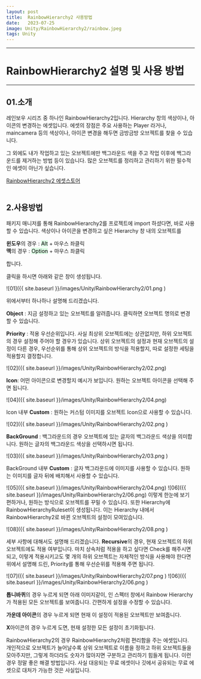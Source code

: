```yaml
---
layout: post
title:  RainbowHierarchy2 사용방법
date:   2023-07-25
image: Unity/RainbowHierarchy2/rainbow.jpeg
tags: Unity
---
```




---
# RainbowHierarchy2 설명 및 사용 방법
---

## 01.소개

레인보우 시리즈 중 하나인 RainbowHierarchy2입니다.
Hierarchy 창의 색상이나, 아이콘의 변경하는 에셋입니다. 에셋의 장점은 주요 사용하는 Player 라거나, maincamera 등의 색상이나, 아이콘 변경을 해두면 금방금방 오브젝트를 찾을 수 있습니다.

그 외에도 내가 작업하고 있는 오브젝트에만 백그라운드 색을 주고 작업 이후에 백그라운드를 제거하는 방법 등이 있습니다. 많은 오브젝트를 정리하고 관리하기 위한 필수적인 에셋이 아닌가 싶습니다.

[RainbowHierarchy2 에셋스토어](https://assetstore.unity.com/packages/tools/utilities/rainbow-hierarchy-2-106670)
<br><br>

## 2.사용방법

패키지 매니저를 통해 RainbowHierarchy2를 프로젝트에 import 하셨다면, 바로 사용할 수 있습니다.
색상이나 아이콘을 변경하고 싶은 Hierarchy 창 내의 오브젝트를

**윈도우**의 경우 : <mark style='background-color: #dcffe4'>Alt</mark> + 마우스 좌클릭<br>
**맥**의 경우 : <mark style='background-color: #dcffe4'>Option</mark> + 마우스 좌클릭

합니다.

클릭을 하시면 아래와 같은 창이 생성됩니다.

![01]({{ site.baseurl }}/images/Unity/RainbowHierarchy2/01.png )

위에서부터 하나하나 설명해 드리겠습니다.

**Object** : 지금 설정하고 있는 오브젝트를 알려줍니다. 클릭하면 오브젝트 명의로 변경할 수 있습니다.

**Priority** : 적용 우선순위입니다. 사실 최상위 오브젝트에는 상관없지만, 하위 오브젝트의 경우 설정해 주어야 할 경우가 있습니다. 상위 오브젝트의 설정과 현재 오브젝트의 설정이 다른 경우, 우선순위를 통해 상위 오브젝트의 방식을 적용할지, 따로 설정한 세팅을 적용할지 결정합니다.

![02]({{ site.baseurl }}/images/Unity/RainbowHierarchy2/02.png)

**Icon**: 어떤 아이콘으로 변경할지 예시가 보입니다. 원하는 오브젝트 아이콘을 선택해 주면 됩니다.

![04]({{ site.baseurl }}/images/Unity/RainbowHierarchy2/04.png)

Icon 내부 **Custom** : 원하는 커스텀 이미지를 오브젝트 Icon으로 사용할 수 있습니다.

![02]({{ site.baseurl }}/images/Unity/RainbowHierarchy2/02.png )

**BackGround** : 백그라운드의 경우 오브젝트에 있는 글자의 백그라운드 색상을 의미합니다. 원하는 글자의 백그라운드 색상을 선택하시면 됩니다.

![03]({{ site.baseurl }}/images/Unity/RainbowHierarchy2/03.png )

BackGround 내부 **Custom** : 글자 백그라운드에 이미지를 사용할 수 있습니다. 원하는 이미지를 글자 뒤에 배치해서 사용할 수 있습니다.

![05]({{ site.baseurl }}/images/Unity/RainbowHierarchy2/04.png)
![06]({{ site.baseurl }}/images/Unity/RainbowHierarchy2/06.png)
이렇게 한눈에 보기 편하거나, 원하는 방식으로 오브젝트를 꾸밀 수 있습니다. 또한 Hierarchy에 RainbowHierarchyRuleset이 생성됩니다. 이는 Hierarchy 내에서 RainbowHierarchy2로 바뀐 오브젝트의 설정이 모여있습니다.

![08]({{ site.baseurl }}/images/Unity/RainbowHierarchy2/08.png )

세부 사항에 대해서도 설명해 드리겠습니다.
**Recursive**의 경우, 현재 오브젝트의 하위 오브젝트에도 적용 여부입니다. 마치 상속처럼 적용을 하고 싶다면 Check를 해주시면 되고, 이렇게 적용시키고도 몇 개의 하위 오브젝트는 자체적인 방식을 사용해야 한다면 위에서 설명해 드린, Priority를 통해 우선순위를 적용해 주면 됩니다.

![07]({{ site.baseurl }}/images/Unity/RainbowHierarchy2/07.png )
![06]({{ site.baseurl }}/images/Unity/RainbowHierarchy2/06.png )

**톱니바퀴**의 경우 누르게 되면 아래 이미지같이, 인 스펙터 창에서 Rainbow Hierarchy가 적용된 모든 오브젝트를 보여줍니다. 간편하게 설정을 수정할 수 있습니다.

**가운데 아이콘**의 경우 누르게 되면 현재 이 설정이 적용된 오브젝트만 보여줍니다.

**X**아이콘의 경우 누르게 도면, 현재 설정한 모든 설정이 초기화됩니다.

RainbowHierarchy2의 경우 RainbowHierarchy2처럼 편리함을 주는 에셋입니다. 개인적으로 오브젝트가 늘어날수록 상위 오브젝트로 이름을 정하고 하위 오브젝트들을 모아주지만, 그렇게 하더라도 숫자가 많아지면 구분하고 관리하기 힘들게 됩니다. 이런 경우 정말 좋은 해결 방법입니다. 사실 대응되는 무료 에셋이나 깃에서 공유되는 무료 에셋으로 대처가 가능한 것은 사실입니다.